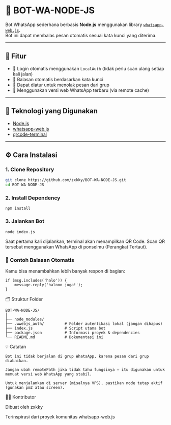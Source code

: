 # 🤖 BOT-WA-NODE-JS

Bot WhatsApp sederhana berbasis **Node.js** menggunakan library [`whatsapp-web.js`](https://github.com/pedroslopez/whatsapp-web.js).  
Bot ini dapat membalas pesan otomatis sesuai kata kunci yang diterima.

---

## 🚀 Fitur

- 🔄 Login otomatis menggunakan `LocalAuth` (tidak perlu scan ulang setiap kali jalan)
- 🧠 Balasan otomatis berdasarkan kata kunci
- 💬 Dapat diatur untuk menolak pesan dari grup
- 🔐 Menggunakan versi web WhatsApp terbaru (via remote cache)

---

## 🧰 Teknologi yang Digunakan

- [Node.js](https://nodejs.org/)
- [whatsapp-web.js](https://github.com/pedroslopez/whatsapp-web.js)
- [qrcode-terminal](https://www.npmjs.com/package/qrcode-terminal)

---

## ⚙️ Cara Instalasi

### 1. Clone Repository
```bash
git clone https://github.com/zxkky/BOT-WA-NODE-JS.git
cd BOT-WA-NODE-JS
```
### 2. Install Dependency
```
npm install
```
### 3. Jalankan Bot
```
node index.js
```
Saat pertama kali dijalankan, terminal akan menampilkan QR Code.
Scan QR tersebut menggunakan WhatsApp di ponselmu (Perangkat Tertaut).

### 🧩 Contoh Balasan Otomatis

Kamu bisa menambahkan lebih banyak respon di bagian:
```
if (msg.includes('halo')) {
    message.reply('halooo juga!');
}
```

🗂️ Struktur Folder
```
BOT-WA-NODE-JS/
│
├── node_modules/
├── .wwebjs_auth/         # Folder autentikasi lokal (jangan dihapus)
├── index.js              # Script utama bot
├── package.json          # Informasi proyek & dependencies
└── README.md             # Dokumentasi ini
```
💡 Catatan

    Bot ini tidak berjalan di grup WhatsApp, karena pesan dari grup diabaikan.

    Jangan ubah remotePath jika tidak tahu fungsinya — itu digunakan untuk memuat versi web WhatsApp yang stabil.

    Untuk menjalankan di server (misalnya VPS), pastikan node tetap aktif (gunakan pm2 atau screen).

🧑‍💻 Kontributor

Dibuat oleh zxkky

Terinspirasi dari proyek komunitas whatsapp-web.js
